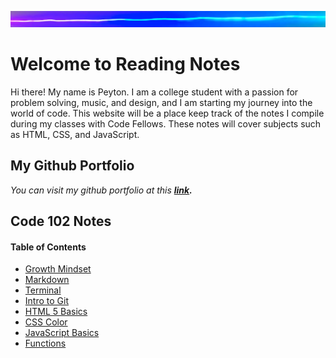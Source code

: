 ![](lite.png)

# Welcome to Reading Notes

Hi there! My name is Peyton. I am a college student with a passion for problem solving, music, and design, and I am starting my journey into the world of code. 
This website will be a place keep track of the notes I compile during my classes with Code Fellows. These notes will cover subjects such as HTML, CSS, and JavaScript. 

## My Github Portfolio
*You can visit my github portfolio at this **[link](https://github.com/peymade).***

## Code 102 Notes

#### Table of Contents
* [Growth Mindset](growth_mindset.md)
* [Markdown](markdown.md)
* [Terminal](module_2.md)
* [Intro to Git](module_3.md)
* [HTML 5 Basics](module_4.md)
* [CSS Color](module_5.md)
* [JavaScript Basics](module_6.md)
* [Functions](module_7.md)





